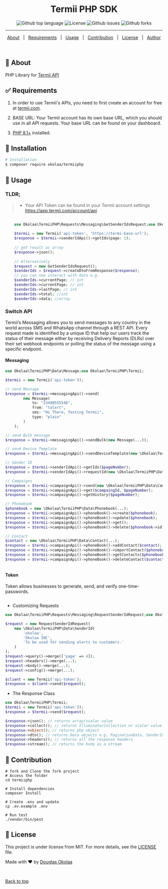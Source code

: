 <h1 align="center">Termii PHP SDK</h1>

<p align="center">
  <img alt="Github top language" src="https://img.shields.io/github/languages/top/Douglasokolaa/termiiphp?color=56BEB8">

  <img alt="License" src="https://img.shields.io/github/license/Douglasokolaa/termiiphp?color=56BEB8">

  <img alt="Github issues" src="https://img.shields.io/github/issues/Douglasokolaa/termiiphp?color=56BEB8" />

  <img alt="Github forks" src="https://img.shields.io/github/forks/Douglasokolaa/termiiphp?color=56BEB8" />

  <!-- <img alt="Github stars" src="https://img.shields.io/github/stars/Douglasokolaa/termiiphp?color=56BEB8" /> -->
</p>

<hr>

<p align="center">
  <a href="#dart-about">About</a> &#xa0; | &#xa0; 
  <a href="#white_check_mark-requirements">Requirements</a> &#xa0; | &#xa0;
  <a href="#checkered_flag-usage">Usage</a> &#xa0; | &#xa0;
  <a href="#hammer-contribution">Contribution</a> &#xa0; | &#xa0;
  <a href="#memo-license">License</a> &#xa0; | &#xa0;
  <a href="https://github.com/Douglasokolaa" target="_blank">Author</a>
</p>

<br>

## :dart: About ##

PHP Library for [Termii API](http://developer.termii.com/docs/)

## :white_check_mark: Requirements ##

1. In order to use Termii's APIs, you need to first create an account for free at [termii.com](https://termii.com/).
2. BASE URL: Your Termii account has its own base URL, which you should use in all API requests.
   Your base URL can be found on your dashboard.

3. [PHP 8.1+](https://php.net/) installed.

## :hammer: Installation ##

```bash
# Installation
$ composer require okolaa/termiiphp
```

## :checkered_flag: Usage ##

### TLDR;

> * Your API Token can be found in your Termii account settings https://app.termii.com/account/api

```php
    
    use Okolaa\TermiiPHP\Requests\Messaging\GetSenderIdsRequest;use Okolaa\TermiiPHP\Termii;
    
    $termii = new Termii('api-token', 'https://termi-base-url');
    $response = $termii->senderIdApi()->getIds(page: 1);
    
    // get result as array
    $response->json();
    
    // Alternatively
    $request = new GetSenderIdsRequest();
    $senderIds = $request->createDtoFromResponse($response);
    // you can now interact with data e.g.
    $senderIds->currentPage; // int
    $senderIds->currentPage; // int
    $senderIds->lastPage; // int
    $senderIds->total; //int
    $senderIds->data; //array 

```

### Switch API

Termii’s Messaging allows you to send messages to any country in the world across SMS and WhatsApp channel through a
REST API. Every request made is identified by a unique ID that help our users track the status of their message either
by receiving Delivery Reports (DLRs) over their set webhook endpoints or polling the status of the message using a
specific endpoint.

#### Messaging

```php
use Okolaa\TermiiPHP\Data\Message;use Okolaa\TermiiPHP\Termii;

$termii = new Termii('api-token'));

// send Message
$response = $termii->messagingApi()->send(
        new Message(
            to: "23490555546",
            from: "talert",
            sms: "Hi There, Testing Termii",
            type: "plain"
        )
    );

// send Bulk message
$response = $termii->messagingApi()->sendBulk(new Message(...));

// send Device Template
$response = $termii->messagingApi()->sendDeviceTemplate(new \Okolaa\TermiiPHP\Data\DeviceTemplate(...));

// Sender ID
$response = $termii->senderIdApi()->getIds($pageNumber);
$response = $termii->senderIdApi()->requestId(new \Okolaa\TermiiPHP\Data\SenderId(...));

// Campaigns
$response = $termii->campaignApi()->send(new \Okolaa\TermiiPHP\Data\Campaign(...));
$response = $termii->campaignApi()->get($campaingId, $pageNumber);
$response = $termii->campaignApi()->getHistory($pageNumber);

// Phonebook
$phonebook = new \Okolaa\TermiiPHP\Data\Phonebook(...);
$response = $termii->campaignApi()->phoneBook()->create($phonebook);
$response = $termii->campaignApi()->phoneBook()->update($phonebook);
$response = $termii->campaignApi()->phoneBook()->get();
$response = $termii->campaignApi()->phoneBook()->delete($phonebook->id);

// Contact
$contact = new \Okolaa\TermiiPHP\Data\Contact(...);
$response = $termii->campaignApi()->phoneBook()->addContact($contact);
$response = $termii->campaignApi()->phoneBook()->importContact($phonebook->id, 234, 'path/to/your/file.csv');
$response = $termii->campaignApi()->phoneBook()->getContacts($phonebook->id, $pageNumber);
$response = $termii->campaignApi()->phoneBook()->deleteContact($contact->id);



```

#### Token

Token allows businesses to generate, send, and verify one-time-passwords.

```php

```

- Customizing Requests

```php
use Okolaa\TermiiPHP\Requests\Messaging\RequestSenderIdRequest;use Okolaa\TermiiPHP\Termii;

$request = new RequestSenderIdRequest(
    new \Okolaa\TermiiPHP\Data\SenderId(
        'okolaa',
        'Okolaa INC',
        'To be used for sending alerts to customers.'
    )
);
$request->query()->merge(['page' => 4]);
$request->headers()->merge(...);
$request->body()->merge(...);
$request->config()->merge(...);

$client = new Termii('api-token');
$response = $client->send($request);

```

- The Response Class
```php
use Okolaa\TermiiPHP\Termii;
$termii = new Termii('api-token'));
$response = $termii->send($request);

$response->json(); // returns array/scalar value
$response->collect(); // returns Illuminate/Collection or scalar value
$response->object(); // returns php object
$response->dto(); // returns Data objects e.g. PaginationData, SenderId, Message, Phonebook
$response->headers(); // returns all the response headers
$response->stream(); // returns the body as a stream
```

## :hammer: Contribution

```shell
# fork and Clone the fork project
# Access the folder
cd termiiphp

# Install dependencies
composer Install

# Create .env and update
cp .ev.example .env

# Run test
./vendor/bin/pest
```

## :memo: License ##

This project is under license from MIT. For more details, see the [LICENSE](LICENSE.md) file.

Made with :heart: by <a href="https://github.com/Douglasokolaa" target="_blank">Douglas Okolaa</a>

&#xa0;


<a href="#top">Back to top</a>
